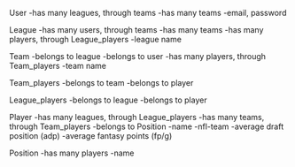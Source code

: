 User
  -has many leagues, through teams
  -has many teams
  -email, password

League
  -has many users, through teams
  -has many teams
  -has many players, through League_players
  -league name

Team
  -belongs to league
  -belongs to user
  -has many players, through Team_players
  -team name

Team_players
  -belongs to team
  -belongs to player

League_players
  -belongs to league
  -belongs to player

Player
  -has many leagues, through League_players
  -has many teams, through Team_players
  -belongs to Position
  -name
  -nfl-team
  -average draft position (adp)
  -average fantasy points (fp/g)

Position
  -has many players
  -name
